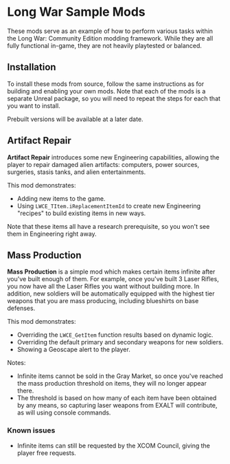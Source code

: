 # Long War Sample Mods

These mods serve as an example of how to perform various tasks within the Long War: Community Edition modding framework. While they are all fully functional in-game, they are not heavily playtested or balanced.

## Installation

To install these mods from source, follow the same instructions as for building and enabling your own mods. Note that each of the mods is a separate Unreal package, so you will need to repeat the steps for each that you want to install.

Prebuilt versions will be available at a later date.

## Artifact Repair

**Artifact Repair** introduces some new Engineering capabilities, allowing the player to repair damaged alien artifacts: computers, power sources, surgeries, stasis tanks, and alien entertainments.

This mod demonstrates:

* Adding new items to the game.
* Using `LWCE_TItem.iReplacementItemId` to create new Engineering "recipes" to build existing items in new ways.

Note that these items all have a research prerequisite, so you won't see them in Engineering right away.

## Mass Production

**Mass Production** is a simple mod which makes certain items infinite after you've built enough of them. For example, once you've built 3 Laser Rifles, you now have all the Laser Rifles you want without building more. In addition, new soldiers will be automatically equipped with the highest tier weapons that you are mass producing, including blueshirts on base defenses.

This mod demonstrates:

* Overriding the `LWCE_GetItem` function results based on dynamic logic.
* Overriding the default primary and secondary weapons for new soldiers.
* Showing a Geoscape alert to the player.

Notes:

* Infinite items cannot be sold in the Gray Market, so once you've reached the mass production threshold on items, they will no longer appear there.
* The threshold is based on how many of each item have been obtained by any means, so capturing laser weapons from EXALT will contribute, as will using console commands.

### Known issues

* Infinite items can still be requested by the XCOM Council, giving the player free requests.